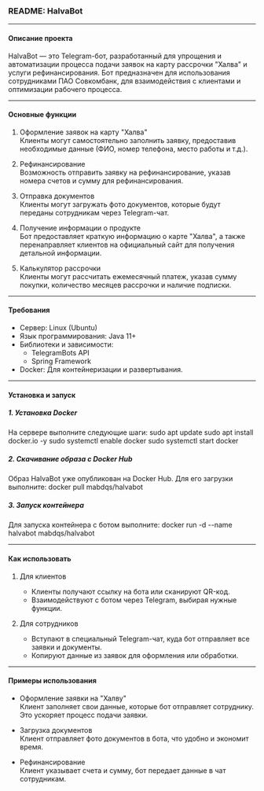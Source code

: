 ### README: HalvaBot

---

#### Описание проекта  
HalvaBot — это Telegram-бот, разработанный для упрощения и автоматизации процесса подачи заявок на карту рассрочки "Халва" и услуги рефинансирования. Бот предназначен для использования сотрудниками ПАО Совкомбанк, для взаимодействия с клиентами и оптимизации рабочего процесса.  

---

#### Основные функции
1. Оформление заявок на карту "Халва"  
   Клиенты могут самостоятельно заполнить заявку, предоставив необходимые данные (ФИО, номер телефона, место работы и т.д.).  

2. Рефинансирование  
   Возможность отправить заявку на рефинансирование, указав номера счетов и сумму для рефинансирования.  

3. Отправка документов  
   Клиенты могут загружать фото документов, которые будут переданы сотрудникам через Telegram-чат.  

4. Получение информации о продукте  
   Бот предоставляет краткую информацию о карте "Халва", а также перенаправляет клиентов на официальный сайт для получения детальной информации.  

5. Калькулятор рассрочки  
   Клиенты могут рассчитать ежемесячный платеж, указав сумму покупки, количество месяцев рассрочки и наличие подписки.

---

#### Требования
- Сервер: Linux (Ubuntu)  
- Язык программирования: Java 11+  
- Библиотеки и зависимости:  
  - TelegramBots API  
  - Spring Framework  
- Docker: Для контейнеризации и развертывания.

---

#### Установка и запуск

##### 1. Установка Docker  
На сервере выполните следующие шаги:  sudo apt update
sudo apt install docker.io -y
sudo systemctl enable docker
sudo systemctl start docker

##### 2. Скачивание образа с Docker Hub  
Образ HalvaBot уже опубликован на Docker Hub. Для его загрузки выполните:  docker pull mabdqs/halvabot

##### 3. Запуск контейнера  
Для запуска контейнера с ботом выполните:  docker run -d --name halvabot mabdqs/halvabot

---

#### Как использовать

1. Для клиентов  
   - Клиенты получают ссылку на бота или сканируют QR-код.  
   - Взаимодействуют с ботом через Telegram, выбирая нужные функции.

2. Для сотрудников  
   - Вступают в специальный Telegram-чат, куда бот отправляет все заявки и документы.  
   - Копируют данные из заявок для оформления или обработки.

---

#### Примеры использования

- Оформление заявки на "Халву"  
  Клиент заполняет свои данные, которые бот отправляет сотруднику. Это ускоряет процесс подачи заявки.  

- Загрузка документов  
  Клиент отправляет фото документов в бота, что удобно и экономит время.

- Рефинансирование  
  Клиент указывает счета и сумму, бот передает данные в чат сотрудникам.
